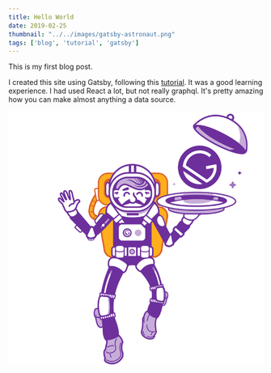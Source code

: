 ```yaml
---
title: Hello World
date: 2019-02-25
thumbnail: "../../images/gatsby-astronaut.png"
tags: ['blog', 'tutorial', 'gatsby']
---
```


This is my first blog post. 

I created this site using Gatsby, following 
this [tutorial](https://dennytek.com/blog/personal-site-with-gatsby-part-1). 
It was a good learning experience. I had used React a lot, but not really graphql.
It's pretty amazing how you can make almost anything a data source.


![astronaut](../../images/gatsby-astronaut.png)
